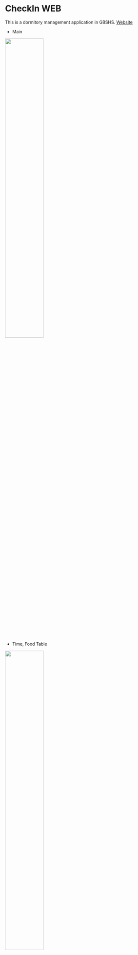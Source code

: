 # CheckIn WEB

This is a dormitory management application in GBSHS. [Website](https://checkingbs.codemagic.app)

- Main

<img src = "https://user-images.githubusercontent.com/77566805/147450812-b452c350-1e6e-49be-ba8b-dcc125812406.png" width="50%" height="50%">

- Time, Food Table

<img src = "https://user-images.githubusercontent.com/77566805/147450817-63b94a31-326d-41c6-a0c5-6ee3b2d3024a.png" width="50%" height="50%">

- Contents

<img src = "https://user-images.githubusercontent.com/77566805/147450820-80b1a33a-87ab-471e-aba6-683c3c181f6d.png" width="50%" height="50%">

- Setting

<img src = "https://user-images.githubusercontent.com/77566805/147450821-7cf7252a-98e0-45b6-9be8-138274013ee5.png" width="50%" height="50%">

## Support URL
If you want to call me This is a Support URL

- [privacy](https://github.com/gondnetom/FrenchVocaPrivacyPolicy)
- [support](https://sites.google.com/view/checkingbs/%ED%99%88)

## Author
Mortem4
